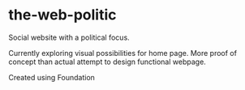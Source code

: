 # the-web-politic
Social website with a political focus.

Currently exploring visual possibilities for home page. More proof of concept than actual attempt to design functional webpage.

Created using Foundation
